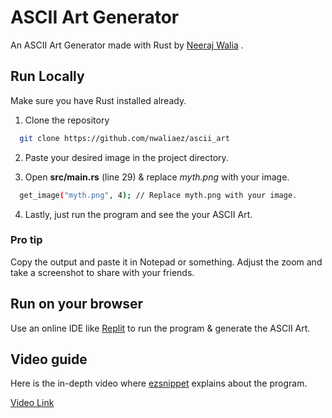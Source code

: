 
# ASCII Art Generator

An ASCII Art Generator made with Rust by [Neeraj Walia](https://github.com/nwaliaez) .


## Run Locally

Make sure you have Rust installed already.

1. Clone the repository

```bash
  git clone https://github.com/nwaliaez/ascii_art
```

2. Paste your desired image in the project directory.

3. Open **src/main.rs** (line 29) & replace *myth.png* with your image. 

```bash
  get_image("myth.png", 4); // Replace myth.png with your image.
```

4. Lastly, just run the program and see the your ASCII Art.

### Pro tip
Copy the output and paste it in Notepad or something. Adjust the zoom and take a screenshot to share with your friends.
## Run on your browser

Use an online IDE like [Replit](https://replit.com/) to run the program & generate the ASCII Art.

## Video guide

Here is the in-depth video where [ezsnippet](https://www.instagram.com/ezsnippet/) explains about the program.

[Video Link](https://www.instagram.com/ezsnippet/reel/C5amfYZSy2B/)


